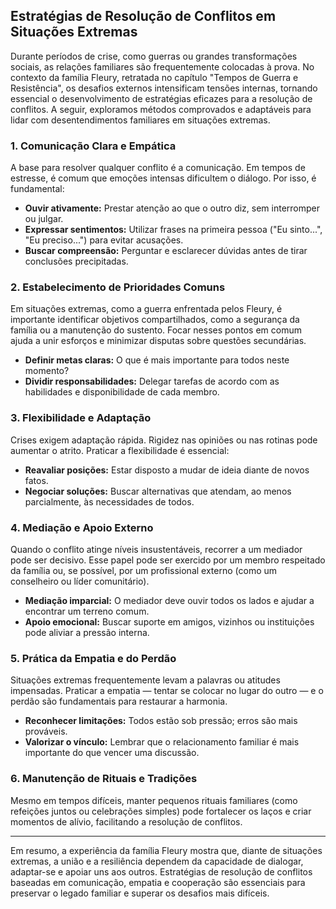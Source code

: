 ## Estratégias de Resolução de Conflitos em Situações Extremas

Durante períodos de crise, como guerras ou grandes transformações sociais, as relações familiares são frequentemente colocadas à prova. No contexto da família Fleury, retratada no capítulo "Tempos de Guerra e Resistência", os desafios externos intensificam tensões internas, tornando essencial o desenvolvimento de estratégias eficazes para a resolução de conflitos. A seguir, exploramos métodos comprovados e adaptáveis para lidar com desentendimentos familiares em situações extremas.

### 1. Comunicação Clara e Empática

A base para resolver qualquer conflito é a comunicação. Em tempos de estresse, é comum que emoções intensas dificultem o diálogo. Por isso, é fundamental:

- **Ouvir ativamente:** Prestar atenção ao que o outro diz, sem interromper ou julgar.
- **Expressar sentimentos:** Utilizar frases na primeira pessoa ("Eu sinto...", "Eu preciso...") para evitar acusações.
- **Buscar compreensão:** Perguntar e esclarecer dúvidas antes de tirar conclusões precipitadas.

### 2. Estabelecimento de Prioridades Comuns

Em situações extremas, como a guerra enfrentada pelos Fleury, é importante identificar objetivos compartilhados, como a segurança da família ou a manutenção do sustento. Focar nesses pontos em comum ajuda a unir esforços e minimizar disputas sobre questões secundárias.

- **Definir metas claras:** O que é mais importante para todos neste momento?
- **Dividir responsabilidades:** Delegar tarefas de acordo com as habilidades e disponibilidade de cada membro.

### 3. Flexibilidade e Adaptação

Crises exigem adaptação rápida. Rigidez nas opiniões ou nas rotinas pode aumentar o atrito. Praticar a flexibilidade é essencial:

- **Reavaliar posições:** Estar disposto a mudar de ideia diante de novos fatos.
- **Negociar soluções:** Buscar alternativas que atendam, ao menos parcialmente, às necessidades de todos.

### 4. Mediação e Apoio Externo

Quando o conflito atinge níveis insustentáveis, recorrer a um mediador pode ser decisivo. Esse papel pode ser exercido por um membro respeitado da família ou, se possível, por um profissional externo (como um conselheiro ou líder comunitário).

- **Mediação imparcial:** O mediador deve ouvir todos os lados e ajudar a encontrar um terreno comum.
- **Apoio emocional:** Buscar suporte em amigos, vizinhos ou instituições pode aliviar a pressão interna.

### 5. Prática da Empatia e do Perdão

Situações extremas frequentemente levam a palavras ou atitudes impensadas. Praticar a empatia — tentar se colocar no lugar do outro — e o perdão são fundamentais para restaurar a harmonia.

- **Reconhecer limitações:** Todos estão sob pressão; erros são mais prováveis.
- **Valorizar o vínculo:** Lembrar que o relacionamento familiar é mais importante do que vencer uma discussão.

### 6. Manutenção de Rituais e Tradições

Mesmo em tempos difíceis, manter pequenos rituais familiares (como refeições juntos ou celebrações simples) pode fortalecer os laços e criar momentos de alívio, facilitando a resolução de conflitos.

---

Em resumo, a experiência da família Fleury mostra que, diante de situações extremas, a união e a resiliência dependem da capacidade de dialogar, adaptar-se e apoiar uns aos outros. Estratégias de resolução de conflitos baseadas em comunicação, empatia e cooperação são essenciais para preservar o legado familiar e superar os desafios mais difíceis.